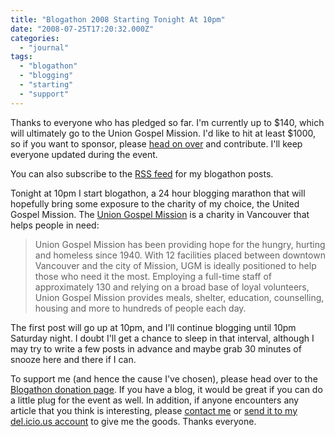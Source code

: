 ```yaml
---
title: "Blogathon 2008 Starting Tonight At 10pm"
date: "2008-07-25T17:20:32.000Z"
categories: 
  - "journal"
tags: 
  - "blogathon"
  - "blogging"
  - "starting"
  - "support"
---
```


Thanks to everyone who has pledged so far. I'm currently up to $140, which will ultimately go to the Union Gospel Mission. I'd like to hit at least $1000, so if you want to sponsor, please [head on over](http://miss604.com/blogathon) and contribute. I'll keep everyone updated during the event.

You can also subscribe to the [RSS feed](http://www.migratorynerd.com/tag/blogathon/feed) for my blogathon posts.

Tonight at 10pm I start blogathon, a 24 hour blogging marathon that will hopefully bring some exposure to the charity of my choice, the United Gospel Mission. The [Union Gospel Mission](http://ugm.ca) is a charity in Vancouver that helps people in need:

> Union Gospel Mission has been providing hope for the hungry, hurting and homeless since 1940. With 12 facilities placed between downtown Vancouver and the city of Mission, UGM is ideally positioned to help those who need it the most. Employing a full-time staff of approximately 130 and relying on a broad base of loyal volunteers, Union Gospel Mission provides meals, shelter, education, counselling, housing and more to hundreds of people each day.

The first post will go up at 10pm, and I'll continue blogging until 10pm Saturday night. I doubt I'll get a chance to sleep in that interval, although I may try to write a few posts in advance and maybe grab 30 minutes of snooze here and there if I can.

To support me (and hence the cause I've chosen), please head over to the [Blogathon donation page](http://www.miss604.com/blogathon). If you have a blog, it would be great if you can do a little plug for the event as well. In addition, if anyone encounters any article that you think is interesting, please [contact me](http://www.migratorynerd.com/contact) or [send it to my del.icio.us account](http://del.icio.us/duanestorey) to give me the goods. Thanks everyone.
